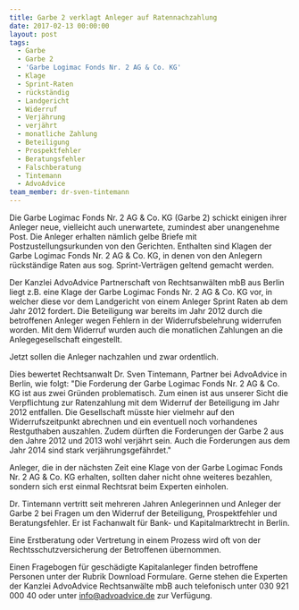 ```yaml
---
title: Garbe 2 verklagt Anleger auf Ratennachzahlung
date: 2017-02-13 00:00:00
layout: post
tags:
  - Garbe
  - Garbe 2
  - 'Garbe Logimac Fonds Nr. 2 AG & Co. KG'
  - Klage
  - Sprint-Raten
  - rückständig
  - Landgericht
  - Widerruf
  - Verjährung
  - verjährt
  - monatliche Zahlung
  - Beteiligung
  - Prospektfehler
  - Beratungsfehler
  - Falschberatung
  - Tintemann
  - AdvoAdvice
team_member: dr-sven-tintemann
---
```



Die Garbe Logimac Fonds Nr. 2 AG & Co. KG (Garbe 2) schickt einigen ihrer Anleger neue, vielleicht auch unerwartete, zumindest aber unangenehme Post. Die Anleger erhalten n&auml;mlich gelbe Briefe mit Postzustellungsurkunden von den Gerichten. Enthalten sind Klagen der Garbe Logimac Fonds Nr. 2 AG & Co. KG, in denen von den Anlegern r&uuml;ckst&auml;ndige Raten aus sog. Sprint-Vertr&auml;gen geltend gemacht werden.

Der Kanzlei AdvoAdvice Partnerschaft von Rechtsanw&auml;lten mbB aus Berlin liegt z.B. eine Klage der Garbe Logimac Fonds Nr. 2 AG & Co. KG vor, in welcher diese vor dem Landgericht von einem Anleger Sprint Raten ab dem Jahr 2012 fordert. Die Beteiligung war bereits im Jahr 2012 durch die betroffenen Anleger wegen Fehlern in der Widerrufsbelehrung widerrufen worden. Mit dem Widerruf wurden auch die monatlichen Zahlungen an die Anlegegesellschaft eingestellt.

Jetzt sollen die Anleger nachzahlen und zwar ordentlich.

Dies bewertet Rechtsanwalt Dr. Sven Tintemann, Partner bei AdvoAdvice in Berlin, wie folgt: "Die Forderung der Garbe Logimac Fonds Nr. 2 AG & Co. KG ist aus zwei Gr&uuml;nden problematisch. Zum einen ist aus unserer Sicht die Verpflichtung zur Ratenzahlung mit dem Widerruf der Beteiligung im Jahr 2012 entfallen. Die Gesellschaft m&uuml;sste hier vielmehr auf den Widerrufszeitpunkt abrechnen und ein eventuell noch vorhandenes Restguthaben auszahlen. Zudem d&uuml;rften die Forderungen der Garbe 2 aus den Jahre 2012 und 2013 wohl verj&auml;hrt sein. Auch die Forderungen aus dem Jahr 2014 sind stark verj&auml;hrungsgef&auml;hrdet."

Anleger, die in der n&auml;chsten Zeit eine Klage von der Garbe Logimac Fonds Nr. 2 AG & Co. KG erhalten, sollten daher nicht ohne weiteres bezahlen, sondern sich erst einmal Rechtsrat beim Experten einholen.

Dr. Tintemann vertritt seit mehreren Jahren Anlegerinnen und Anleger der Garbe 2 bei Fragen um den Widerruf der Beteiligung, Prospektfehler und Beratungsfehler. Er ist Fachanwalt f&uuml;r Bank- und Kapitalmarktrecht in Berlin.

Eine Erstberatung oder Vertretung in einem Prozess wird oft von der Rechtsschutzversicherung der Betroffenen &uuml;bernommen.

Einen Fragebogen f&uuml;r gesch&auml;digte Kapitalanleger finden betroffene Personen unter der Rubrik Download Formulare. Gerne stehen die Experten der Kanzlei AdvoAdvice Rechtsanw&auml;lte mbB auch telefonisch unter 030 921 000 40 oder unter info@advoadvice.de zur Verf&uuml;gung.